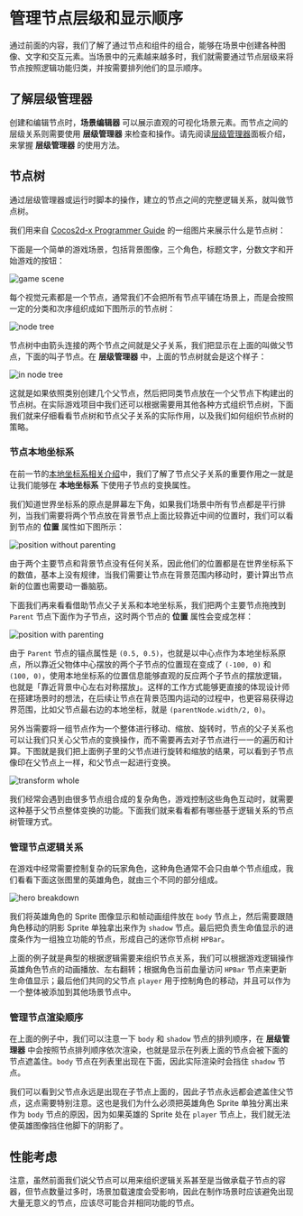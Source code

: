 # 管理节点层级和显示顺序

通过前面的内容，我们了解了通过节点和组件的组合，能够在场景中创建各种图像、文字和交互元素。当场景中的元素越来越多时，我们就需要通过节点层级来将节点按照逻辑功能归类，并按需要排列他们的显示顺序。

## 了解层级管理器

创建和编辑节点时，**场景编辑器** 可以展示直观的可视化场景元素。而节点之间的层级关系则需要使用 **层级管理器** 来检查和操作。请先阅读[层级管理器](../getting-started/basics/editor-panels/node-tree.md)面板介绍，来掌握 **层级管理器** 的使用方法。

## 节点树

通过层级管理器或运行时脚本的操作，建立的节点之间的完整逻辑关系，就叫做节点树。

我们用来自 [Cocos2d-x Programmer Guide](http://docs.cocos2d-x.org/cocos2d-x/en/basic_concepts/) 的一组图片来展示什么是节点树：

下面是一个简单的游戏场景，包括背景图像，三个角色，标题文字，分数文字和开始游戏的按钮：

![game scene](node-tree/2dx-scene.png)

每个视觉元素都是一个节点，通常我们不会把所有节点平铺在场景上，而是会按照一定的分类和次序组织成如下图所示的节点树：

![node tree](node-tree/2dx-node-tree.png)

节点树中由箭头连接的两个节点之间就是父子关系，我们把显示在上面的叫做父节点，下面的叫子节点。在 **层级管理器** 中，上面的节点树就会是这个样子：

![in node tree](node-tree/in_hierarchy.png)

这就是如果依照类别创建几个父节点，然后把同类节点放在一个父节点下构建出的节点树。在实际游戏项目中我们还可以根据需要用其他各种方式组织节点树，下面我们就来仔细看看节点树和节点父子关系的实际作用，以及我们如何组织节点树的策略。

### 节点本地坐标系

在前一节的[本地坐标系相关介绍](transform.md#-world-coordinate-local-coordinate-)中，我们了解了节点父子关系的重要作用之一就是让我们能够在 **本地坐标系** 下使用子节点的变换属性。

我们知道世界坐标系的原点是屏幕左下角，如果我们场景中所有节点都是平行排列，当我们需要将两个节点放在背景节点上面比较靠近中间的位置时，我们可以看到节点的 **位置** 属性如下图所示：

![position without parenting](node-tree/position_without_parenting.png)

由于两个主要节点和背景节点没有任何关系，因此他们的位置都是在世界坐标系下的数值，基本上没有规律，当我们需要让节点在背景范围内移动时，要计算出节点新的位置也需要动一番脑筋。

下面我们再来看看借助节点父子关系和本地坐标系，我们把两个主要节点拖拽到 `Parent` 节点下面作为子节点，这时两个节点的 **位置** 属性会变成怎样：

![position with parenting](node-tree/position_with_parenting.png)

由于 `Parent` 节点的锚点属性是 `(0.5, 0.5)`，也就是以中心点作为本地坐标系原点，所以靠近父物体中心摆放的两个子节点的位置现在变成了 `(-100, 0)` 和 `(100, 0)`，使用本地坐标系的位置信息能够直观的反应两个子节点的摆放逻辑，也就是「靠近背景中心左右对称摆放」。这样的工作方式能够更直接的体现设计师在搭建场景时的想法，在后续让节点在背景范围内运动的过程中，也更容易获得边界范围，比如父节点最右边的本地坐标，就是 `(parentNode.width/2, 0)`。

另外当需要将一组节点作为一个整体进行移动、缩放、旋转时，节点的父子关系也可以让我们只关心父节点的变换操作，而不需要再去对子节点进行一一的遍历和计算。下图就是我们把上面例子里的父节点进行旋转和缩放的结果，可以看到子节点像印在父节点上一样，和父节点一起进行变换。

![transform whole](node-tree/transform_whole.png)

我们经常会遇到由很多节点组合成的复杂角色，游戏控制这些角色互动时，就需要这种基于父节点整体变换的功能。下面我们就来看看都有哪些基于逻辑关系的节点树管理方式。

### 管理节点逻辑关系

在游戏中经常需要控制复杂的玩家角色，这种角色通常不会只由单个节点组成，我们看看下面这张图里的英雄角色，就由三个不同的部分组成。

![hero breakdown](node-tree/player_breakdown.png)

我们将英雄角色的 Sprite 图像显示和帧动画组件放在 `body` 节点上，然后需要跟随角色移动的阴影 Sprite 单独拿出来作为 `shadow` 节点。最后把负责生命值显示的进度条作为一组独立功能的节点，形成自己的迷你节点树 `HPBar`。

上面的例子就是典型的根据逻辑需要来组织节点关系，我们可以根据游戏逻辑操作英雄角色节点的动画播放、左右翻转；根据角色当前血量访问 `HPBar` 节点来更新生命值显示；最后他们共同的父节点 `player` 用于控制角色的移动，并且可以作为一个整体被添加到其他场景节点中。


### 管理节点渲染顺序

在上面的例子中，我们可以注意一下 `body` 和 `shadow` 节点的排列顺序，在 **层级管理器** 中会按照节点排列顺序依次渲染，也就是显示在列表上面的节点会被下面的节点遮盖住。`body` 节点在列表里出现在下面，因此实际渲染时会挡住 `shadow` 节点。

我们可以看到父节点永远是出现在子节点上面的，因此子节点永远都会遮盖住父节点，这点需要特别注意。这也是我们为什么必须把英雄角色 Sprite 单独分离出来作为 `body` 节点的原因，因为如果英雄的 Sprite 处在 `player` 节点上，我们就无法使英雄图像挡住他脚下的阴影了。

## 性能考虑

注意，虽然前面我们说父节点可以用来组织逻辑关系甚至是当做承载子节点的容器，但节点数量过多时，场景加载速度会受影响，因此在制作场景时应该避免出现大量无意义的节点，应该尽可能合并相同功能的节点。
